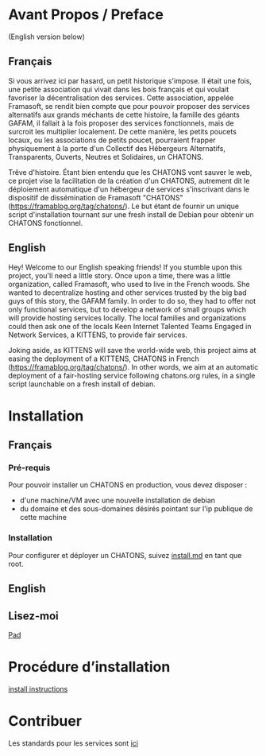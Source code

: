 # Avant Propos / Preface

(English version below)

## Français

Si vous arrivez ici par hasard, un petit historique s'impose.
Il était une fois, une petite association qui vivait dans les bois français et qui voulait favoriser la décentralisation des services. Cette association, appelée Framasoft, se rendit bien compte que pour pouvoir proposer des services alternatifs aux grands méchants de cette histoire, la famille des géants GAFAM, il fallait à la fois proposer des services fonctionnels, mais de surcroit les multiplier localement. De cette manière, les petits poucets locaux, ou les associations de petits poucet, pourraient frapper physiquement à la porte d'un Collectif des Hébergeurs Alternatifs, Transparents, Ouverts, Neutres et Solidaires, un CHATONS.

Trêve d'histoire. Étant bien entendu que les CHATONS vont sauver le web, ce projet vise la facilitation de la création d'un CHATONS, autrement dit le déploiement automatique d'un hébergeur de services s'inscrivant dans le dispositif de dissémination de Framasoft "CHATONS" (https://framablog.org/tag/chatons/).
Le but étant de fournir un unique script d'installation tournant sur une fresh install de Debian pour obtenir un CHATONS fonctionnel.

## English

Hey! Welcome to our English speaking friends!
If you stumble upon this project, you'll need a little story.
Once upon a time, there was a little organization, called Framasoft, who used to live in the French woods. She wanted to decentralize hosting and other services trusted by the big bad guys of this story, the GAFAM family. In order to do so, they had to offer not only functional services, but to develop a network of small groups which will provide hosting services locally. The local families and organizations could then ask one of the locals Keen Internet Talented Teams Engaged in Network Services, a KITTENS, to provide fair services.

Joking aside, as KITTENS will save the world-wide web, this project aims at easing the deployment of a KITTENS, CHATONS in French (https://framablog.org/tag/chatons/). In other words, we aim at an automatic deployment of a fair-hosting service following chatons.org rules, in a single script launchable on a fresh install of debian.

# Installation

## Français

### Pré-requis

Pour pouvoir installer un CHATONS en production, vous devez disposer :
- d'une machine/VM avec une nouvelle installation de debian
- du domaine et des sous-domaines désirés pointant sur l'ip publique de cette machine

### Installation

Pour configurer et déployer un CHATONS, suivez [install.md](install.md) en tant que root.

## English

## Lisez-moi

[Pad](https://mypads.framapad.org/mypads/?/mypads/group/altermediatic-toulouse-deatm79d/pad/view/docker-atelier-acqwh7km)

# Procédure d’installation

[install instructions](install.md)

# Contribuer

Les standards pour les services sont [ici](docs/standards.md)

